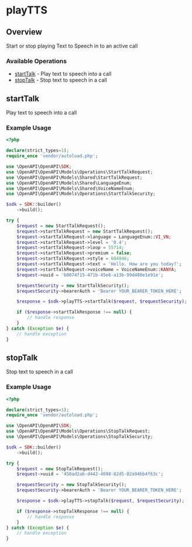 # playTTS

## Overview

Start or stop playing Text to Speech in to an active call

### Available Operations

* [startTalk](#starttalk) - Play text to speech into a call
* [stopTalk](#stoptalk) - Stop text to speech in a call

## startTalk

Play text to speech into a call

### Example Usage

```php
<?php

declare(strict_types=1);
require_once 'vendor/autoload.php';

use \OpenAPI\OpenAPI\SDK;
use \OpenAPI\OpenAPI\Models\Operations\StartTalkRequest;
use \OpenAPI\OpenAPI\Models\Shared\StartTalkRequest;
use \OpenAPI\OpenAPI\Models\Shared\LanguageEnum;
use \OpenAPI\OpenAPI\Models\Shared\VoiceNameEnum;
use \OpenAPI\OpenAPI\Models\Operations\StartTalkSecurity;

$sdk = SDK::builder()
    ->build();

try {
    $request = new StartTalkRequest();
    $request->startTalkRequest = new StartTalkRequest();
    $request->startTalkRequest->language = LanguageEnum::VI_VN;
    $request->startTalkRequest->level = '0.4';
    $request->startTalkRequest->loop = 55714;
    $request->startTalkRequest->premium = false;
    $request->startTalkRequest->style = 604846;
    $request->startTalkRequest->text = 'Hello. How are you today?';
    $request->startTalkRequest->voiceName = VoiceNameEnum::KANYA;
    $request->uuid = 'b0074f15-471b-45e6-a13b-99d488e1e91e';

    $requestSecurity = new StartTalkSecurity();
    $requestSecurity->bearerAuth = 'Bearer YOUR_BEARER_TOKEN_HERE';

    $response = $sdk->playTTS->startTalk($request, $requestSecurity);

    if ($response->startTalkResponse !== null) {
        // handle response
    }
} catch (Exception $e) {
    // handle exception
}
```

## stopTalk

Stop text to speech in a call

### Example Usage

```php
<?php

declare(strict_types=1);
require_once 'vendor/autoload.php';

use \OpenAPI\OpenAPI\SDK;
use \OpenAPI\OpenAPI\Models\Operations\StopTalkRequest;
use \OpenAPI\OpenAPI\Models\Operations\StopTalkSecurity;

$sdk = SDK::builder()
    ->build();

try {
    $request = new StopTalkRequest();
    $request->uuid = '450ad2ab-d442-4698-82d5-02a94bb4f63c';

    $requestSecurity = new StopTalkSecurity();
    $requestSecurity->bearerAuth = 'Bearer YOUR_BEARER_TOKEN_HERE';

    $response = $sdk->playTTS->stopTalk($request, $requestSecurity);

    if ($response->stopTalkResponse !== null) {
        // handle response
    }
} catch (Exception $e) {
    // handle exception
}
```
